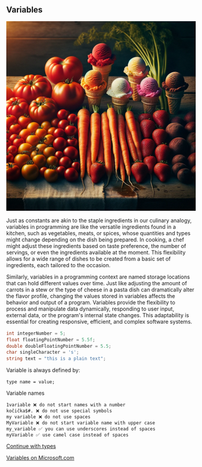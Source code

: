 ## Variables

![variables](../img/variables.webp)

Just as constants are akin to the staple ingredients in our culinary analogy, variables in programming are like the versatile ingredients found in a kitchen, such as vegetables, meats, or spices, whose quantities and types might change depending on the dish being prepared. In cooking, a chef might adjust these ingredients based on taste preference, the number of servings, or even the ingredients available at the moment. This flexibility allows for a wide range of dishes to be created from a basic set of ingredients, each tailored to the occasion.

Similarly, variables in a programming context are named storage locations that can hold different values over time. Just like adjusting the amount of carrots in a stew or the type of cheese in a pasta dish can dramatically alter the flavor profile, changing the values stored in variables affects the behavior and output of a program. Variables provide the flexibility to process and manipulate data dynamically, responding to user input, external data, or the program's internal state changes. This adaptability is essential for creating responsive, efficient, and complex software systems.
	
```csharp
int integerNumber = 5;
float floatingPointNumber = 5.5f;
double doubleFloatingPointNumber = 5.5;
char singleCharacter = 's';
string text = "this is a plain text";
```

Variable is always defined by:

	type name = value;

Variable names

	1variable ❌ do not start names with a number
	kočička$#. ❌ do not use special symbols
	my variable ❌ do not use spaces
	MyVariable ❌ do not start variable name with upper case
	my_variable ✅ you can use underscores instead of spaces
	myVariable ✅ use camel case instead of spaces

[Continue with types](types.md)

[Variables on Microsoft.com](https://learn.microsoft.com/en-us/dotnet/csharp/language-reference/language-specification/variables)